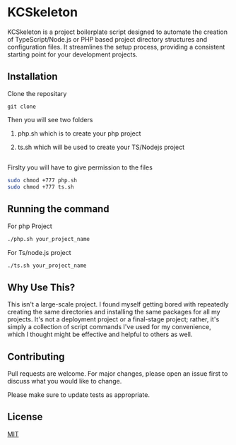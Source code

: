 # KCSkeleton

KCSkeleton is a project boilerplate script designed to automate the creation of TypeScript/Node.js or PHP based project directory structures and configuration files. It streamlines the setup process, providing a consistent starting point for your development projects.

## Installation

Clone the repositary 

```
git clone
```
Then you will see two folders 

1. php.sh which is to create your php project 

2. ts.sh which will be used to create your TS/Nodejs project


##
Firslty you will have to give permission to the files
```bash
sudo chmod +777 php.sh
sudo chmod +777 ts.sh
```

## Running the command 

For php Project 

```bash
./php.sh your_project_name
```

For Ts/node.js project 

```bash
./ts.sh your_project_name
```
                           


## Why Use This?

This isn't a large-scale project. I found myself getting bored with repeatedly creating the same directories and installing the same packages for all my projects. It's not a deployment project or a final-stage project; rather, it's simply a collection of script commands I've used for my convenience, which I thought might be effective and helpful to others as well.

## Contributing

Pull requests are welcome. For major changes, please open an issue first
to discuss what you would like to change.

Please make sure to update tests as appropriate.

## License

[MIT](https://choosealicense.com/licenses/mit/)
